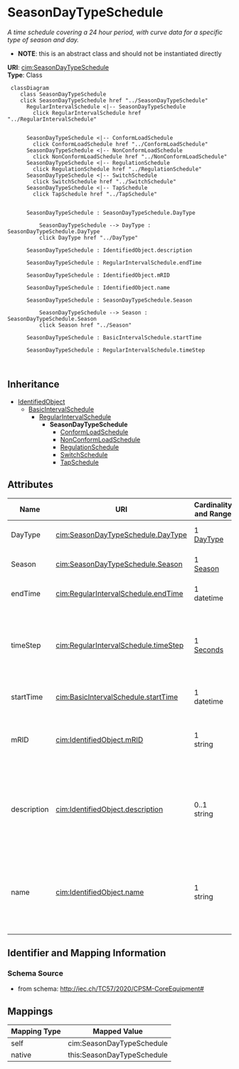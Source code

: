 # SeasonDayTypeSchedule


_A time schedule covering a 24 hour period, with curve data for a specific type of season and day._




* __NOTE__: this is an abstract class and should not be instantiated directly


**URI**: [cim:SeasonDayTypeSchedule](http://iec.ch/TC57/CIM100#SeasonDayTypeSchedule)<br />
**Type**: Class




```mermaid
 classDiagram
    class SeasonDayTypeSchedule
    click SeasonDayTypeSchedule href "../SeasonDayTypeSchedule"
      RegularIntervalSchedule <|-- SeasonDayTypeSchedule
        click RegularIntervalSchedule href "../RegularIntervalSchedule"
      

      SeasonDayTypeSchedule <|-- ConformLoadSchedule
        click ConformLoadSchedule href "../ConformLoadSchedule"
      SeasonDayTypeSchedule <|-- NonConformLoadSchedule
        click NonConformLoadSchedule href "../NonConformLoadSchedule"
      SeasonDayTypeSchedule <|-- RegulationSchedule
        click RegulationSchedule href "../RegulationSchedule"
      SeasonDayTypeSchedule <|-- SwitchSchedule
        click SwitchSchedule href "../SwitchSchedule"
      SeasonDayTypeSchedule <|-- TapSchedule
        click TapSchedule href "../TapSchedule"
      
      
      SeasonDayTypeSchedule : SeasonDayTypeSchedule.DayType
        
          SeasonDayTypeSchedule --> DayType : SeasonDayTypeSchedule.DayType
          click DayType href "../DayType"
        
      SeasonDayTypeSchedule : IdentifiedObject.description
        
      SeasonDayTypeSchedule : RegularIntervalSchedule.endTime
        
      SeasonDayTypeSchedule : IdentifiedObject.mRID
        
      SeasonDayTypeSchedule : IdentifiedObject.name
        
      SeasonDayTypeSchedule : SeasonDayTypeSchedule.Season
        
          SeasonDayTypeSchedule --> Season : SeasonDayTypeSchedule.Season
          click Season href "../Season"
        
      SeasonDayTypeSchedule : BasicIntervalSchedule.startTime
        
      SeasonDayTypeSchedule : RegularIntervalSchedule.timeStep
        
      
```





## Inheritance
* [IdentifiedObject](IdentifiedObject.md)
    * [BasicIntervalSchedule](BasicIntervalSchedule.md)
        * [RegularIntervalSchedule](RegularIntervalSchedule.md)
            * **SeasonDayTypeSchedule**
                * [ConformLoadSchedule](ConformLoadSchedule.md)
                * [NonConformLoadSchedule](NonConformLoadSchedule.md)
                * [RegulationSchedule](RegulationSchedule.md)
                * [SwitchSchedule](SwitchSchedule.md)
                * [TapSchedule](TapSchedule.md)



## Attributes


| Name | URI | Cardinality and Range | Description | Inheritance |
| ---  | --- | --- | --- | --- |
| DayType | [cim:SeasonDayTypeSchedule.DayType](http://iec.ch/TC57/CIM100#SeasonDayTypeSchedule.DayType) | 1 <br />  [DayType](DayType.md)  | DayType for the Schedule | direct |
| Season | [cim:SeasonDayTypeSchedule.Season](http://iec.ch/TC57/CIM100#SeasonDayTypeSchedule.Season) | 1 <br />  [Season](Season.md)  | Season for the Schedule | direct |
| endTime | [cim:RegularIntervalSchedule.endTime](http://iec.ch/TC57/CIM100#RegularIntervalSchedule.endTime) | 1 <br />  datetime  | The time for the last time point | [RegularIntervalSchedule](RegularIntervalSchedule.md) |
| timeStep | [cim:RegularIntervalSchedule.timeStep](http://iec.ch/TC57/CIM100#RegularIntervalSchedule.timeStep) | 1 <br />  [Seconds](Seconds.md)  | The time between each pair of subsequent regular time points in sequence orde... | [RegularIntervalSchedule](RegularIntervalSchedule.md) |
| startTime | [cim:BasicIntervalSchedule.startTime](http://iec.ch/TC57/CIM100#BasicIntervalSchedule.startTime) | 1 <br />  datetime  | The time for the first time point | [BasicIntervalSchedule](BasicIntervalSchedule.md) |
| mRID | [cim:IdentifiedObject.mRID](http://iec.ch/TC57/CIM100#IdentifiedObject.mRID) | 1 <br />  string  | Master resource identifier issued by a model authority | [IdentifiedObject](IdentifiedObject.md) |
| description | [cim:IdentifiedObject.description](http://iec.ch/TC57/CIM100#IdentifiedObject.description) | 0..1 <br />  string  | The description is a free human readable text describing or naming the object | [IdentifiedObject](IdentifiedObject.md) |
| name | [cim:IdentifiedObject.name](http://iec.ch/TC57/CIM100#IdentifiedObject.name) | 1 <br />  string  | The name is any free human readable and possibly non unique text naming the o... | [IdentifiedObject](IdentifiedObject.md) |









## Identifier and Mapping Information







### Schema Source


* from schema: http://iec.ch/TC57/2020/CPSM-CoreEquipment#





## Mappings

| Mapping Type | Mapped Value |
| ---  | ---  |
| self | cim:SeasonDayTypeSchedule |
| native | this:SeasonDayTypeSchedule |




